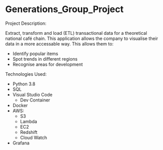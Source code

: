 # Generations_Group_Project

Project Description:

Extract, transform and load (ETL) transactional data for a theoretical national café chain. This application allows the company to visualise their data in a more accessable way. This allows them to: 
  - Identify popular items
  - Spot trends in different regions
  - Recognise areas for development

Technologies Used:
  - Python 3.8
  - SQL
  - Visual Studio Code
    - Dev Container
  - Docker
  - AWS:
    - S3
    - Lambda
    - EC2
    - Redshift
    - Cloud Watch
  - Grafana
